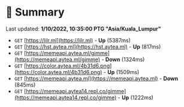 # 📖 Summary
Last updated: **1/10/2022, 10:35:00 PTG "Asia/Kuala_Lumpur"**

- `GET` [https://lilr.ml](https://lilr.ml) - **Up** (5387ms)
- `GET` [https://hst.aytea.ml](https://hst.aytea.ml) - **Up** (817ms)
- `GET` [https://memeapi.aytea.ml/gimme](https://memeapi.aytea.ml/gimme) - **Down** (1324ms)
- `GET` [https://color.aytea.ml/4b31d6.png](https://color.aytea.ml/4b31d6.png) - **Up** (1509ms)
- `GET` [https://memeapi.aytea.ml](https://memeapi.aytea.ml) - **Down** (845ms)
- `GET` [https://memeapi.aytea14.repl.co/gimme](https://memeapi.aytea14.repl.co/gimme) - **Up** (1222ms)
